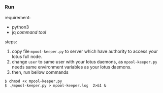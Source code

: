 
### Run
requirement: 
 - python3
 - jq *command tool*
 
steps:
1. copy file `mpool-keeper.py` to server which have authority to access your lotus full node.
2. change `user` to same user with your lotus daemons, as `mpool-keeper.py` needs same environment variables as your lotus daemons.
3. then, run bellow commands
``` 
$ chmod +x mpool-keeper.py
$ ./mpool-keeper.py > mpool-keeper.log  2>&1 &
```

